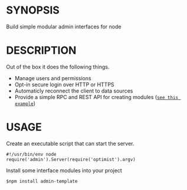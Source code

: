 # SYNOPSIS
Build simple modular admin interfaces for node

# DESCRIPTION
Out of the box it does the following things.

 - Manage users and permissions
 - Opt-in secure login over HTTP or HTTPS
 - Automaticly reconnect the client to data sources
 - Provide a simple RPC and REST API for creating modules ([`see this example`][0])

# USAGE
Create an executable script that can start the server.

```
#!/usr/bin/env node
require('admin').Server(require('optimist').argv)
```

Install some interface modules into your project
```
$npm install admin-template
```

[0]:https://github.com/hij1nx/admin-template
